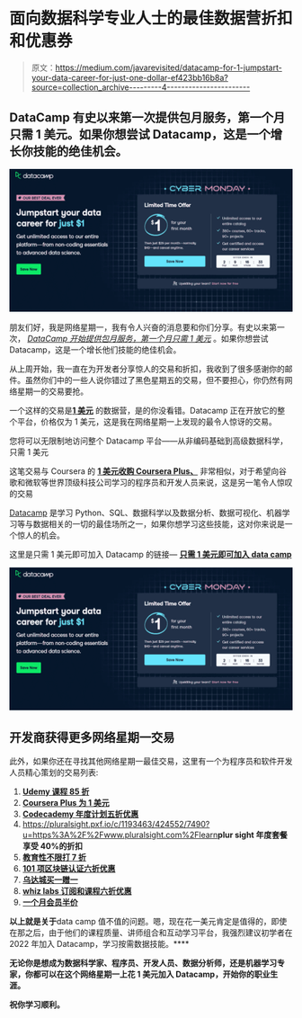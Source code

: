 # 面向数据科学专业人士的最佳数据营折扣和优惠券

> 原文：<https://medium.com/javarevisited/datacamp-for-1-jumpstart-your-data-career-for-just-one-dollar-ef423bb16b8a?source=collection_archive---------4----------------------->

## DataCamp 有史以来第一次提供包月服务，第一个月只需 1 美元。如果你想尝试 Datacamp，这是一个增长你技能的绝佳机会。

[![](img/8fa7eca229a0dc228adf2ae424e57c6e.png)](https://datacamp.pxf.io/c/1193463/1012793/13294?u=https%3A%2F%2Fwww.datacamp.com%2Fpromo%2Fcyber-monday-sale-2021%3F%7B%7D)

朋友们好，我是网络星期一，我有令人兴奋的消息要和你们分享。有史以来第一次， [*DataCamp 开始提供包月服务，第一个月只需 1 美元*](https://datacamp.pxf.io/c/1193463/1012793/13294?u=https%3A%2F%2Fwww.datacamp.com%2Fpromo%2Fcyber-monday-sale-2021%3F%7B%7D) 。如果你想尝试 Datacamp，这是一个增长他们技能的绝佳机会。

从上周开始，我一直在为开发者分享惊人的交易和折扣，我收到了很多感谢你的邮件。虽然你们中的一些人说你错过了黑色星期五的交易，但不要担心，你仍然有网络星期一的交易要抢。

一个这样的交易是[**1 美元**](https://datacamp.pxf.io/c/1193463/1012793/13294?u=https%3A%2F%2Fwww.datacamp.com%2Fpricing) 的数据营，是的你没看错。Datacamp 正在开放它的整个平台，价格仅为 1 美元，这是我在网络星期一上发现的最令人惊讶的交易。

您将可以无限制地访问整个 Datacamp 平台——从非编码基础到高级数据科学，只需 1 美元

这笔交易与 Coursera 的 [**1 美元收购 Coursera Plus、**](https://coursera.pxf.io/c/3294490/1164545/14726?u=https%3A%2F%2Fwww.coursera.org%2Fcourseraplus) 非常相似，对于希望向谷歌和微软等世界顶级科技公司学习的程序员和开发人员来说，这是另一笔令人惊叹的交易

[Datacamp](https://datacamp.pxf.io/c/1193463/1012793/13294) 是学习 Python、SQL、数据科学以及数据分析、数据可视化、机器学习等与数据相关的一切的最佳场所之一，如果你想学习这些技能，这对你来说是一个惊人的机会。

这里是只需 1 美元即可加入 Datacamp 的链接— [**只需 1 美元即可加入 data camp**](https://datacamp.pxf.io/c/1193463/1012793/13294?u=https%3A%2F%2Fwww.datacamp.com%2Fpricing)

[![](img/8fa7eca229a0dc228adf2ae424e57c6e.png)](https://datacamp.pxf.io/c/1193463/1012793/13294?u=https%3A%2F%2Fwww.datacamp.com%2Fpricing)

## 开发商获得更多网络星期一交易

此外，如果你还在寻找其他网络星期一最佳交易，这里有一个为程序员和软件开发人员精心策划的交易列表:

1.  [**Udemy 课程 85 折**](https://click.linksynergy.com/fs-bin/click?id=JVFxdTr9V80&offerid=323058.9410&type=3&subid=0)
2.  [**Coursera Plus 为 1 美元**](https://coursera.pxf.io/c/3294490/1164545/14726?u=https%3A%2F%2Fwww.coursera.org%2Fcourseraplus)
3.  [**Codecademy 年度计划五折优惠**](https://www.gopjn.com/t/TUJGR0lLR0JHRklJSkhCR0ZISk1N?url=https%3A%2F%2Fwww.codecademy.com%2Fsubscriptions%2FproAnnualV3%2Fcheckout%3FdiscountCode%3DCYBER21)
4.  <https://pluralsight.pxf.io/c/1193463/424552/7490?u=https%3A%2F%2Fwww.pluralsight.com%2Flearn>**plur sight 年度套餐享受 40%的折扣**
5.  **[**教育性不限打 7 折**](https://www.educative.io/subscription?affiliate_id=5073518643380224)**
6.  **[**101 项区块链认证六折优惠**](http://shrsl.com/349rm)**
7.  **[**乌达城买一赠一**](https://imp.i115008.net/c/1193463/1201337/11298)**
8.  **[**whiz labs 订阅和课程六折优惠**](https://shareasale.com/r.cfm?b=1551042&u=880419&m=43514&urllink=&afftrack=)**
9.  **[**一个月会员半价**](https://mbsy.co/onemonth/33945365)**

**以上就是关于**data camp 值不值的问题。嗯，现在花一美元肯定是值得的，即使在那之后，由于他们的课程质量、讲师组合和互动学习平台，我强烈建议初学者在 2022 年加入 Datacamp，学习按需数据技能。****

**无论你是想成为数据科学家、程序员、开发人员、数据分析师，还是机器学习专家，你都可以在这个网络星期一上花 1 美元加入 Datacamp，开始你的职业生涯。**

**祝你学习顺利。**